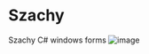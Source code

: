 # Szachy
 Szachy C# windows forms
![image](https://github.com/user-attachments/assets/c60d6462-39fd-4e1a-ba57-33a69519c5eb)

